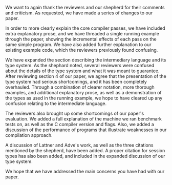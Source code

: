 We want to again thank the reviewers and our shepherd for their
comments and criticism. As requested, we have made a series of changes
to our paper.

In order to more clearly explain the core compiler passes, we have
included extra explanatory prose, and we have threaded a single
running example through the paper, showing the incremental effects of
each pass on the same simple program. We have also added further
explanation to our existing example code, which the reviewers
previously found confusing.

We have expanded the section describing the intermediary language and
its type system.  As the shephard noted, several reviewers were
confused about the details of the type system and what it was meant to
guarantee. After reviewing section 4 of our paper, we agree that the
presentation of the type system had serious shortcomings, and it has
been completely overhauled.  Through a combination of clearer
notation, more thorough examples, and additional explanatory prose, as
well as a demonstration of the types as used in the running example,
we hope to have cleared up any confusion relating to the intermediate
language.

The reviewers also brought up some shortcomings of our paper's
evaluation. We added a full explanation of the machine we ran
benchmark tests on, as well as the C compiler version and flags. Also,
we added a discussion of the performance of programs that illustrate
weaknesses in our compilation approach.

A discussion of Lattner and Adve's work, as well as the three
citations mentioned by the shepherd, have been added. A proper
citation for session types has also been added, and included in
the expanded discussion of our type system.

We hope that we have addressed the main concerns you have had
with our paper. 